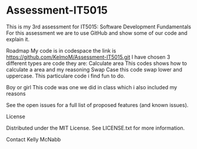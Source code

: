 # Assessment-IT5015
This is my 3rd assessment for IT5015: Software Development Fundamentals
For this assessment we are to use GitHub and show some of our code and explain it.

Roadmap
My code is in codespace the link is https://github.com/KelmoM/Assessment-IT5015.git
I have chosen 3 different types are code they are:
Calculate area
            This codes shows how to calculate a area and my reasoning 
Swap Case
           this code swap lower and uppercase.  This particulare code i find fun to do.  

Boy or girl
            This code was one we did in class which i also included my reasons 


See the open issues for a full list of proposed features (and known issues).

License

Distributed under the MIT License. See LICENSE.txt for more information.

Contact
Kelly McNabb



